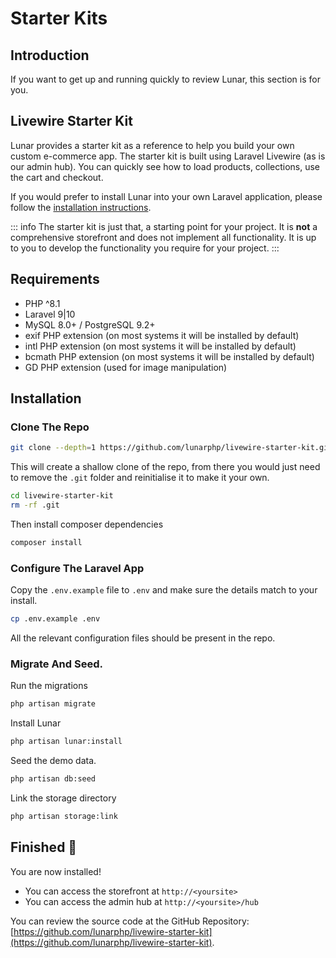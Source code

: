 # Starter Kits

## Introduction

If you want to get up and running quickly to review Lunar, this section is for you.

## Livewire Starter Kit

Lunar provides a starter kit as a reference to help you build your own custom e-commerce app. The starter kit is built 
using Laravel Livewire (as is our admin hub). You can quickly see how to load products, collections, use the cart and 
checkout.

If you would prefer to install Lunar into your own Laravel application, please follow the 
[installation instructions](/core/installation).

::: info
The starter kit is just that, a starting point for your project. It is **not** a comprehensive storefront and does not
implement all functionality. It is up to you to develop the functionality you require for your project.
:::

## Requirements

- PHP ^8.1
- Laravel 9|10
- MySQL 8.0+ / PostgreSQL 9.2+
- exif PHP extension (on most systems it will be installed by default)
- intl PHP extension (on most systems it will be installed by default)
- bcmath PHP extension (on most systems it will be installed by default)
- GD PHP extension (used for image manipulation)

## Installation

### Clone The Repo

```bash
git clone --depth=1 https://github.com/lunarphp/livewire-starter-kit.git
```

This will create a shallow clone of the repo, from there you would just need to remove the `.git` folder and reinitialise it to make it your own.

```bash
cd livewire-starter-kit
rm -rf .git
```

Then install composer dependencies

```bash
composer install
```

### Configure The Laravel App

Copy the `.env.example` file to `.env` and make sure the details match to your install.

```bash
cp .env.example .env
```

All the relevant configuration files should be present in the repo.

### Migrate And Seed.

Run the migrations

```bash
php artisan migrate
```

Install Lunar

```bash
php artisan lunar:install
```

Seed the demo data.

```bash
php artisan db:seed
```

Link the storage directory

```bash
php artisan storage:link
```

## Finished 🚀

You are now installed!

- You can access the storefront at `http://<yoursite>`
- You can access the admin hub at `http://<yoursite>/hub`

You can review the source code at the GitHub Repository: [https://github.com/lunarphp/livewire-starter-kit](https://github.com/lunarphp/livewire-starter-kit).
